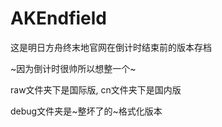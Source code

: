 # AKEndfield

这是明日方舟终末地官网在倒计时结束前的版本存档

~因为倒计时很帅所以想整一个~

raw文件夹下是国际版, cn文件夹下是国内版

debug文件夹是~整坏了的~格式化版本
